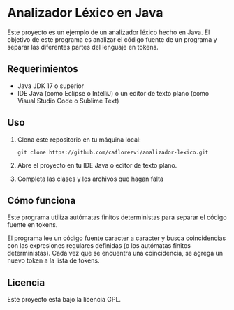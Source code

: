 # Analizador Léxico en Java

Este proyecto es un ejemplo de un analizador léxico hecho en Java. El objetivo de este programa es analizar el código fuente de un programa y separar las diferentes partes del lenguaje en tokens. 

## Requerimientos

- Java JDK 17 o superior
- IDE Java (como Eclipse o IntelliJ) o un editor de texto plano (como Visual Studio Code o Sublime Text)

## Uso

1. Clona este repositorio en tu máquina local:

   ```
   git clone https://github.com/caflorezvi/analizador-lexico.git
   ```

2. Abre el proyecto en tu IDE Java o editor de texto plano.

3. Completa las clases y los archivos que hagan falta

## Cómo funciona

Este programa utiliza autómatas finitos deterministas para separar el código fuente en tokens. 

El programa lee un código fuente caracter a caracter y busca coincidencias con las expresiones regulares definidas (o los autómatas finitos deterministas). Cada vez que se encuentra una coincidencia, se agrega un nuevo token a la lista de tokens.

## Licencia

Este proyecto está bajo la licencia GPL.